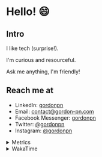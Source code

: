 # Hello! 😄

## Intro

I like tech (surprise!).

I'm curious and resourceful.

Ask me anything, I'm friendly!

## Reach me at

- LinkedIn: [gordonpn](https://www.linkedin.com/in/gordonpn/)
- Email: [contact@gordon-pn.com](mailto:contact@gordon-pn.com)
- Facebook Messenger: [gordonpn](https://www.messenger.com/t/Gordonpn)
- Twitter: [@gordonpn](https://twitter.com/Gordonpn)
- Instagram: [@gordonpn](https://www.instagram.com/gordonpn/)

<details>
  <summary>Metrics</summary>

  <img align="center" src="https://github.com/gordonpn/gordonpn/blob/master/github-metrics.svg" alt="GitHub Metrics">

</details>

<details>
  <summary>WakaTime</summary>

  <!--START_SECTION:waka-->
**I'm an Early 🐤** 

```text
🌞 Morning                2636 commits        ████░░░░░░░░░░░░░░░░░░░░░   17.93 % 
🌆 Daytime                5786 commits        ██████████░░░░░░░░░░░░░░░   39.35 % 
🌃 Evening                6099 commits        ██████████░░░░░░░░░░░░░░░   41.48 % 
🌙 Night                  183 commits         ░░░░░░░░░░░░░░░░░░░░░░░░░   01.24 % 
```
📅 **I'm Most Productive on Sunday** 

```text
Monday                   2156 commits        ████░░░░░░░░░░░░░░░░░░░░░   14.66 % 
Tuesday                  2101 commits        ████░░░░░░░░░░░░░░░░░░░░░   14.29 % 
Wednesday                2262 commits        ████░░░░░░░░░░░░░░░░░░░░░   15.38 % 
Thursday                 2212 commits        ████░░░░░░░░░░░░░░░░░░░░░   15.04 % 
Friday                   1419 commits        ██░░░░░░░░░░░░░░░░░░░░░░░   09.65 % 
Saturday                 1903 commits        ███░░░░░░░░░░░░░░░░░░░░░░   12.94 % 
Sunday                   2651 commits        █████░░░░░░░░░░░░░░░░░░░░   18.03 % 
```


📊 **This Week I Spent My Time On** 

```text
💬 Programming Languages: 
Java                     20 hrs 45 mins      ███████████████░░░░░░░░░░   59.02 % 
Text                     3 hrs 11 mins       ██░░░░░░░░░░░░░░░░░░░░░░░   09.10 % 
Ruby                     2 hrs 37 mins       ██░░░░░░░░░░░░░░░░░░░░░░░   07.48 % 
JSON                     1 hr 38 mins        █░░░░░░░░░░░░░░░░░░░░░░░░   04.65 % 
Jinja2                   1 hr 32 mins        █░░░░░░░░░░░░░░░░░░░░░░░░   04.39 % 

🔥 Editors: 
IntelliJ                 34 hrs 4 mins       ████████████████████████░   96.92 % 
VS Code                  1 hr 5 mins         █░░░░░░░░░░░░░░░░░░░░░░░░   03.08 % 
```


 Last Updated on 20/04/2023 16:27:06 UTC
<!--END_SECTION:waka-->
</details>
